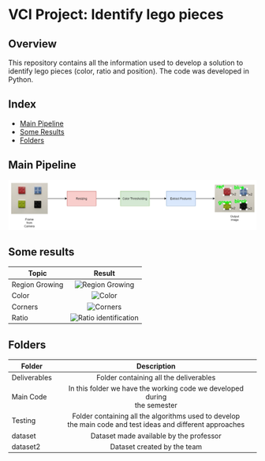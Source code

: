 # VCI Project: Identify lego pieces

## Overview
This repository contains all the information used to develop a solution to identify lego pieces (color, ratio and position). The code was developed in Python.


## Index
* [Main Pipeline](#mainPipeline)
* [Some Results](#someResults)
* [Folders](#folders)

<a name="mainPipeline"/>
<a name="someResults"/>
<a name="folders"/>


## Main Pipeline 
![Our pipeline](/pipelineVCI.png "Pipeline for lego identification")

## Some results

| Topic  | Result |
| ------------- |:-------------:|
| Region Growing | ![Region Growing](/regionGrowing.gif "Region Growing")|
| Color | ![Color](https://github.com/raulkviana/vciproj3/blob/main/Main%20Code/2%20and%203%20Iteration/Ratio/color_detection.jpg "Color")|
| Corners | ![Corners](https://github.com/raulkviana/vciproj3/blob/main/Main%20Code/2%20and%203%20Iteration/Ratio/imageWithCorners.jpg "Corners")|
| Ratio | ![Ratio identification](https://github.com/raulkviana/vciproj3/blob/main/Main%20Code/2%20and%203%20Iteration/Ratio/finalImage.jpg "Ratio")|

## Folders

| Folder  | Description |
| ------------- |:-------------:|
|Deliverables | Folder containing all the deliverables|
| Main Code | In this folder we have the working code we developed during <br> the semester |
| Testing | Folder containing all the algorithms used to develop <br> the main code and test  ideas and different approaches |
| dataset | Dataset made available by the professor|
| dataset2 | Dataset created by the team|
